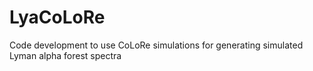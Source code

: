 # LyaCoLoRe
Code development to use CoLoRe simulations for generating simulated Lyman alpha forest spectra

